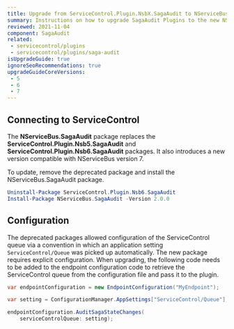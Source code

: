 ```yaml
---
title: Upgrade from ServiceControl.Plugin.NsbX.SagaAudit to NServiceBus.SagaAudit
summary: Instructions on how to upgrade SagaAudit Plugins to the new NServiceBus.SagaAudit package
reviewed: 2021-11-04
component: SagaAudit
related:
 - servicecontrol/plugins
 - servicecontrol/plugins/saga-audit
isUpgradeGuide: true
ignoreSeoRecommendations: true
upgradeGuideCoreVersions:
 - 5
 - 6
 - 7
---
```



## Connecting to ServiceControl

The **NServiceBus.SagaAudit** package replaces the **ServiceControl.Plugin.Nsb5.SagaAudit** and **ServiceControl.Plugin.Nsb6.SagaAudit** packages. It also introduces a new version compatible with NServiceBus version 7.

To update, remove the deprecated package and install the NServiceBus.SagaAudit package.

```ps1
Uninstall-Package ServiceControl.Plugin.Nsb6.SagaAudit
Install-Package NServiceBus.SagaAudit -Version 2.0.0
```

## Configuration

The deprecated packages allowed configuration of the ServiceControl queue via a convention in which an application setting `ServiceControl/Queue` was picked up automatically. The new package requires explicit configuration. When upgrading, the following code needs to be added to the endpoint configuration code to retrieve the ServiceControl queue from the configuration file and pass it to the plugin.

```csharp
var endpointConfiguration = new EndpointConfiguration("MyEndpoint");

var setting = ConfigurationManager.AppSettings["ServiceControl/Queue"];

endpointConfiguration.AuditSagaStateChanges(
    serviceControlQueue: setting);
```
